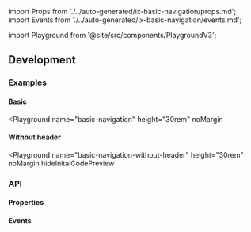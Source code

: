import Props from './../auto-generated/ix-basic-navigation/props.md';
import Events from './../auto-generated/ix-basic-navigation/events.md';

import Playground from '@site/src/components/PlaygroundV3';

## Development

### Examples

#### Basic

<Playground
name="basic-navigation"
height="30rem"
noMargin

> </Playground>

#### Without header

<Playground
name="basic-navigation-without-header"
height="30rem"
noMargin
hideInitalCodePreview

> </Playground>

### API

#### Properties

<Props />

#### Events

<Events />
